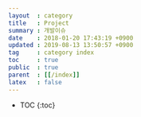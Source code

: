 ```yaml
---
layout  : category
title   : Project
summary : 개발이슈
date    : 2018-01-20 17:43:19 +0900
updated : 2019-08-13 13:50:57 +0900
tag     : category index
toc     : true
public  : true
parent  : [[/index]]
latex   : false
---
```

* TOC
{:toc}



